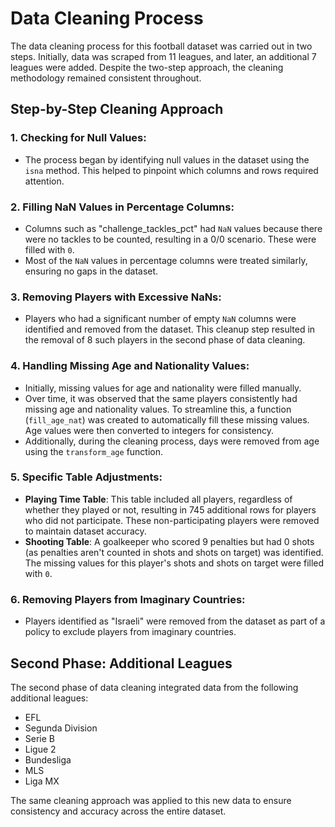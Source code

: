 # Data Cleaning Process
The data cleaning process for this football dataset was carried out in two steps. Initially, data was scraped from 11 leagues, and later, an additional 7 leagues were added. Despite the two-step approach, the cleaning methodology remained consistent throughout.

## Step-by-Step Cleaning Approach
### 1. Checking for Null Values:
* The process began by identifying null values in the dataset using the `isna` method. This helped to pinpoint which columns and rows required attention.

### 2. Filling NaN Values in Percentage Columns:
* Columns such as "challenge_tackles_pct" had `NaN` values because there were no tackles to be counted, resulting in a 0/0 scenario. These were filled with `0`.
* Most of the `NaN` values in percentage columns were treated similarly, ensuring no gaps in the dataset.

### 3. Removing Players with Excessive NaNs:
* Players who had a significant number of empty `NaN` columns were identified and removed from the dataset. This cleanup step resulted in the removal of 8 such players in the second phase of data cleaning.

### 4. Handling Missing Age and Nationality Values:
* Initially, missing values for age and nationality were filled manually.
* Over time, it was observed that the same players consistently had missing age and nationality values. To streamline this, a function (`fill_age_nat`) was created to automatically fill these missing values. Age values were then converted to integers for consistency.
* Additionally, during the cleaning process, days were removed from age using the `transform_age` function.

### 5. Specific Table Adjustments:
* **Playing Time Table**: This table included all players, regardless of whether they played or not, resulting in 745 additional rows for players who did not participate. These non-participating players were removed to maintain dataset accuracy.
* **Shooting Table**: A goalkeeper who scored 9 penalties but had 0 shots (as penalties aren't counted in shots and shots on target) was identified. The missing values for this player's shots and shots on target were filled with `0`.

### 6. Removing Players from Imaginary Countries:
* Players identified as "Israeli" were removed from the dataset as part of a policy to exclude players from imaginary countries.

## Second Phase: Additional Leagues
The second phase of data cleaning integrated data from the following additional leagues:

* EFL
* Segunda Division
* Serie B
* Ligue 2
* Bundesliga
* MLS
* Liga MX

The same cleaning approach was applied to this new data to ensure consistency and accuracy across the entire dataset.